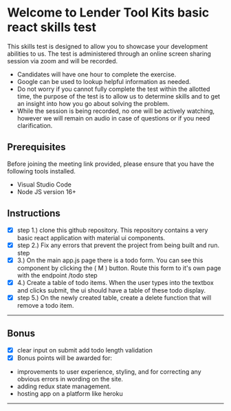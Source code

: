 # Welcome to Lender Tool Kits basic react skills test

This skills test is designed to allow you to showcase your development abilities to us. The test is
administered through an online screen sharing session via zoom and will be recorded.

- Candidates will have one hour to complete the exercise.
- Google can be used to lookup helpful information as needed.
- Do not worry if you cannot fully complete the test within the allotted time, the purpose of the
  test is to allow us to determine skills and to get an insight into how you go about solving the
  problem.
- While the session is being recorded, no one will be actively watching, however we will remain on
  audio in case of questions or if you need clarification.

## Prerequisites

Before joining the meeting link provided, please ensure that you have the following tools
installed.

- Visual Studio Code
- Node JS version 16+

## Instructions

- [x] step 1.) clone this github repository. This repository contains a very basic react
      application with material ui components.
- [x] step 2.) Fix any errors that prevent the project from being built and run. step
- [x] 3.) On the main app.js page there is a todo form. You can see this component by clicking the
      ( M ) button. Route this form to it's own page with the endpoint /todo step
- [x] 4.) Create a table of todo items. When the user types into the textbox and clicks submit, the
      ui should have a table of these todo display.
- [x] step 5.) On the newly created table, create a delete function that will remove a todo item.

---

## Bonus

- [x] clear input on submit add todo length validation
- [x] Bonus points will be awarded for:
- improvements to user experience, styling, and for correcting any obvious errors in wording on the
  site.
- adding redux state management.
- hosting app on a platform like heroku

---
